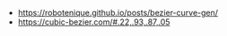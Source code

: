* https://robotenique.github.io/posts/bezier-curve-gen/
* https://cubic-bezier.com/#.22,.93,.87,.05
